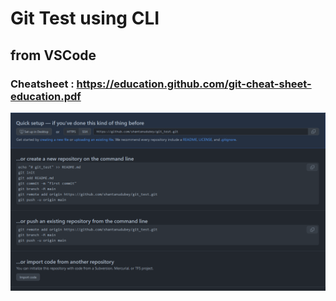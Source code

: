 # Git Test using CLI
## from VSCode

### Cheatsheet : https://education.github.com/git-cheat-sheet-education.pdf


![Alt text](assets/qsetup.png)